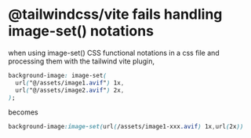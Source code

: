 # @tailwindcss/vite fails handling image-set() notations

when using image-set() CSS functional notations in a css file and processing them with the tailwind vite plugin,

```css
background-image: image-set(
  url("@/assets/image1.avif") 1x,
  url("@/assets/image2.avif") 2x,
);
```

becomes

```css
background-image:image-set(url(/assets/image1-xxx.avif) 1x,url(2x))
```